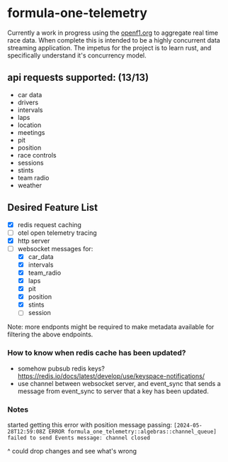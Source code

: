# formula-one-telemetry

Currently a work in progress using the [openf1.org](https://openf1.org/) to aggregate real time race data. When complete this is intended to be a highly concurrent data streaming application. The impetus for the project is to learn rust, and specifically understand it's concurrency model.

## api requests supported: (13/13)
- car data
- drivers 
- intervals
- laps
- location
- meetings
- pit
- position
- race controls
- sessions
- stints
- team radio
- weather


## Desired Feature List
- [X] redis request caching
- [ ] otel open telemetry tracing
- [X] http server
- [ ] websocket messages for:
  - [X] car_data
  - [X] intervals
  - [X] team_radio
  - [X] laps
  - [X] pit
  - [X] position
  - [X] stints
  - [ ] session

Note: more endponts might be required to make metadata available for filtering
the above endpoints.


### How to know when redis cache has been updated?
- somehow pubsub redis keys? https://redis.io/docs/latest/develop/use/keyspace-notifications/
- use channel between websocket server, and event_sync that sends a message from event_sync to server that a key has been updated.


### Notes

started getting this error with position message passing:
```[2024-05-28T12:59:08Z ERROR formula_one_telemetry::algebras::channel_queue] failed to send Events message: channel closed```

^ could drop changes and see what's wrong
